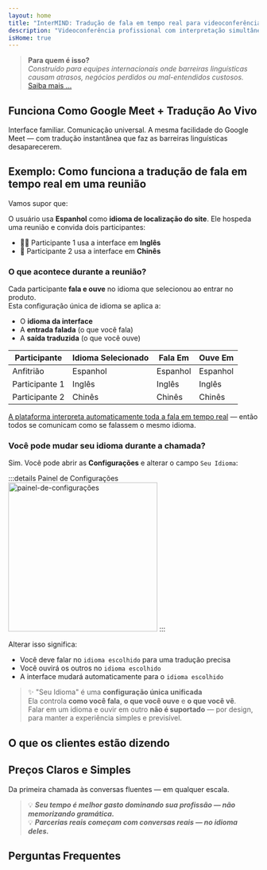 ```yaml
---
layout: home
title: "InterMIND: Tradução de fala em tempo real para videoconferências"
description: "Videoconferência profissional com interpretação simultânea em mais de 19 idiomas. Tradução com IA que captura tom, intenção e contexto. Reúna-se globalmente, comunique-se naturalmente."
isHome: true
---
```


<!-- <HeroSection title="Meet in **Any** Language" :typingSpeed="10" text="Live speech translation in video calls. Instant understanding, no barriers."> -->

<HeroSection title="Entenda **Qualquer** Idioma" :typingSpeed="20" text="Interpretação simultânea durante videoconferências. Quebre barreiras linguísticas instantaneamente.">
<NavButton buttonLabel="Assistir demo" buttonClass="brand" to="/#HowItWorks" eventName="watch_demo" />
<NavButton buttonLabel="Assistente" buttonClass="alt" to="/chat" eventName="chat_assistant" />
</HeroSection>

<span id="1"></span>
<FeatureBlock
    :card="{
      title: 'Tradução ≠ Compreensão. Veja o que vem a seguir.',
      details: 'Não importa o idioma, sua voz é ouvida — e compreendida — como se vocês compartilhassem a mesma língua.',
      items: [
        '✧ Naturalmente, em [tempo real](./product/overview/how-it-works), e sem legendas ou atraso.',
        '✧ Interpretação com IA captura tom, intenção e terminologia específica do setor.',
      ],
      link: './product/overview/what-is-intermind',
      src: {
        light: '/media-kit/animals-cartoon-3-2.png',
        dark: '/1d.png',
      },
      inversion: false,
    }"
  />

<span id="2"></span>
<FeatureBlock
    :card="{
      title: 'A mente dentro das suas reuniões',
      details: 'InterMIND transforma cada chamada multilíngue em conhecimento claro e pesquisável.',
      items: [
        '✧ **Pergunte qualquer coisa** — IA encontra respostas **em todas as suas reuniões**.',
        '✧ Extrai automaticamente tarefas, responsáveis e prazos.',
        '✧ Resume pontos-chave em qualquer idioma — instantaneamente.',
      ],
      link: './product/overview/how-it-works#🧩-deep-memory-deep-understanding',
      src: {
        light: '/2l.png',
        dark: '/2d.png',
      },
      inversion: true,
    }"
  />

<span id="3"></span>
<FeatureBlock
    :card="{
      title: 'Construído para reuniões sérias — não apenas conversas',
      details: 'InterMIND é uma [plataforma de videoconferência de nível profissional](./product/overview/video-meeting-platform), não um complemento ou plugin leve.',
      items: [
        '✧ Resolução 1080p, supressão inteligente de ruído, agendamento, moderação, compartilhamento de tela, gravação, legendagem, chat de participantes e integração com calendário — tudo integrado, **pronto para usar**.',
      ],
      link: './product/overview/video-meeting-platform',
      src: {
        light: '/3l.mp4',
        dark: '/3d.mp4',
      },
      inversion: false,
    }"
  />

<span id="4"></span>
<FeatureBlock
    :card="{
      title: 'Privacidade onde importa',
      details: 'InterMIND é construído para conversas críticas de confiança — onde privacidade e controle são fundamentais.',
      items: ['✧ [Zonas de privacidade](./product/overview/privacy-architecture) — UE, EUA, Sudeste Asiático', '✧ **Zero treinamento de dados**. Sem acesso de terceiros.'],
      link: './product/overview/privacy-architecture',
      src: {
        light: '/4l.png',
        dark: '/4d.png',
      },
      inversion: true,
    }"
  />

> **Para quem é isso?**  
> _Construído para equipes internacionais onde barreiras linguísticas causam atrasos, negócios perdidos ou mal-entendidos custosos._ [Saiba mais ...](./product/overview/markets)

<span id="HowItWorks"></span>

## Funciona Como Google Meet + Tradução Ao Vivo

Interface familiar. Comunicação universal. A mesma facilidade do Google Meet — com tradução instantânea que faz as barreiras linguísticas desaparecerem.

<FeatureCards
    :features="[
      {
        title: 'Cadastre-se gratuitamente',
        details: 'Escolha seu idioma e [crie uma conta](#Pricing).',
        icon: {
          light: '/signUp.png',
          dark: '/signUp.png',
        },
      },
      {
        title: 'Inicie uma reunião',
        details: 'Crie instantaneamente ou agende com antecedência.',
        icon: {
          light: '/start.png',
          dark: '/start.png',
        },
      },
      {
        title: 'Entre na reunião',
        details: 'Clique no link, digite o nome, entre instantaneamente.',
        icon: {
          light: '/join.png',
          dark: '/join.png',
        },
      },
      {
        title: 'Fale seu idioma',
        details: 'Todos falam e ouvem em seu próprio idioma.',
        icon: {
          light: '/meeting.png',
          dark: '/meeting.png',
        },
      },
    ]"
  />

<!-- <br> -->

<span id="VideoDemo"></span>
<VideoPlayer src="/promo/demo-en-mx.mp4" />

<span id="Example"></span>

## Exemplo: Como funciona a tradução de fala em tempo real em uma reunião

Vamos supor que:

O usuário usa **Espanhol** como **idioma de localização do site**. Ele hospeda uma reunião e convida dois participantes:

- 🧑‍💼 Participante 1 usa a interface em **Inglês**
- 👩 Participante 2 usa a interface em **Chinês**

### O que acontece durante a reunião?

Cada participante **fala e ouve** no idioma que selecionou ao entrar no produto.  
Esta configuração única de idioma se aplica a:

- O **idioma da interface**
- A **entrada falada** (o que você fala)
- A **saída traduzida** (o que você ouve)

| Participante   | Idioma Selecionado | Fala Em   | Ouve Em   |
| -------------- | ------------------ | --------- | --------- |
| Anfitrião      | Espanhol           | Espanhol  | Espanhol  |
| Participante 1 | Inglês             | Inglês    | Inglês    |
| Participante 2 | Chinês             | Chinês    | Chinês    |

[A plataforma interpreta automaticamente toda a fala em tempo real](./product/overview/how-it-works) — então todos se comunicam como se falassem o mesmo idioma.

### Você pode mudar seu idioma durante a chamada?

Sim. Você pode abrir as **Configurações** e alterar o campo `Seu Idioma`:

:::details Painel de Configurações
<img src="/settings.png" alt="painel-de-configurações" width="300px" />
:::

Alterar isso significa:

- Você deve falar no `idioma escolhido` para uma tradução precisa
- Você ouvirá os outros no `idioma escolhido`
- A interface mudará automaticamente para o `idioma escolhido`

> ✨ "Seu Idioma" é uma **configuração única unificada**  
> Ela controla **como você fala**, **o que você ouve** e **o que você vê**.  
> Falar em um idioma e ouvir em outro **não é suportado** — por design, para manter a experiência simples e previsível.

<span id="Testimonials"></span>

## O que os clientes estão dizendo

<AutoScrollTestimonials testimonialsUrl="/testimonials.json"/>

<span id="Pricing"></span>

## Preços Claros e Simples

Da primeira chamada às conversas fluentes — em qualquer escala.

<PricingPlans
    :plans="[
      {
        title: '**Básico** &nbsp 1 usuário',
        price: '**Grátis**',
        details: 'cartão de crédito não necessário',
        items: [
          '**25** reuniões',
          '**100** participantes em videochamadas [💬](#3)',
          '**30** GB de armazenamento compartilhado por usuário',
          'Pesquise em todas as suas reuniões [💬](#2)',
          'Interpretação simultânea [💬](#1)',
        ],
      },
      {
        title: '**Pro**  &nbsp 1-99 usuários',
        price: '**$20** /mês/usuário, cobrado anualmente',
        details: 'ou $25 cobrado mensalmente',
        items: [
          '**Ilimitadas** reuniões',
          '**150** participantes em videochamadas [💬](#3)',
          '**2** TB de armazenamento compartilhado por usuário',
          'Pesquise em todas as suas reuniões [💬](#2)',
          'Interpretação simultânea [💬](#1)',
        ],
      },
      {
        title: '**Empresarial** &nbsp 100+ usuários',
        price: '**Preço personalizado**',
        details: 'Construído para privacidade',
        items: [
          '**Ilimitadas** reuniões',
          '**500** participantes em videochamadas [💬](#3)',
          '**5** TB de armazenamento compartilhado por usuário',
          'Pesquise em todas as suas reuniões [💬](#2)',
          'Interpretação simultânea [💬](#1)',
          '**Zonas de Privacidade** [💬](#4)',
        ],
      },
    ]">

<AuthButton text="Começar" button-class="brand" event-name="get_started_attempt"/>
<AuthButton text="Comprar agora" mode="checkout" eventName="buy_now_attempt" />
<ContactForm buttonText="Fale com nossa equipe" buttonClass="alt" />
</PricingPlans>

> 💡 **_Seu tempo é melhor gasto dominando sua profissão — não memorizando gramática._**  
> 💡 **_Parcerias reais começam com conversas reais — no idioma deles._**

## Perguntas Frequentes

<span id="FAQ"></span>

<AccordionGroup
    :items="[
      {
        q: 'Quais idiomas o InterMind suporta para interpretação?',
        a: 'O InterMind suporta **interpretação em tempo real** nos seguintes 19 idiomas:<br><br>- العربية (ar) – Árabe<br>- Čeština (cs) – Tcheco<br>- Deutsch (de) – Alemão<br>- English (en) – Inglês<br>- Español (es) – Espanhol<br>- Français (fr) – Francês<br>- हिन्दी (hi) – Hindi<br>- Magyar (hu) – Húngaro<br>- Italiano (it) – Italiano<br>- 日本語 (ja) – Japonês<br>- 한국어 (ko) – Coreano<br>- Nederlands (nl) – Holandês<br>- Polski (pl) – Polonês<br>- Português (pt) – Português<br>- Русский (ru) – Russo<br>- Türkçe (tr) – Turco<br>- 中文 (zh) – Chinês<br><br>Estamos continuamente expandindo esta lista — novos idiomas são adicionados a cada versão principal.',
      },
      {
        q: 'O que é um usuário licenciado e o que é um participante?',
        a: 'Um *usuário licenciado* possui uma licença de reunião gratuita ou paga e pode agendar reuniões dentro dos limites do seu plano. *Participantes* são convidados — eles **não precisam de uma conta ou licença** para participar e podem se conectar de qualquer dispositivo **gratuitamente**.',
      },
      {
        q: 'Quantas pessoas podem usar uma licença do InterMind?',
        a: 'Cada *usuário licenciado* pode hospedar **reuniões ilimitadas**. Se vários membros da equipe precisarem hospedar reuniões simultaneamente, cada um precisará de sua própria licença.',
      },
      {
        q: 'Qual é a duração máxima de uma reunião?',
        a: 'As reuniões podem durar até **24 horas** em todos os planos.',
      },
      {
        q: 'Existe um limite no número de reuniões que posso hospedar?',
        a: 'O plano *Básico Gratuito* inclui **25 reuniões gratuitas**. Os planos *Pro* e *Business* oferecem reuniões ilimitadas com mais participantes e controle.',
      },
      {
        q: 'Como o InterMind garante a privacidade e segurança dos dados?',
        a: 'O InterMind é **privado por design**. Todos os dados são processados e armazenados dentro da sua **Zona de Privacidade** selecionada — _UE_, _EUA_, ou _Ásia_. Cumprimos com [**GDPR**](https://gdpr.eu), [**CCPA**](https://oag.ca.gov/privacy/ccpa), e UAE PDPL, e **nunca usamos seu conteúdo** para treinamento ou acesso de terceiros. Controle avançado de [Zona de Privacidade](./product/overview/privacy-architecture) está disponível no plano **Business**.',
      },
      {
        q: 'Posso experimentar o InterMind antes de comprar um plano?',
        a: 'Absolutamente. O plano *Básico Gratuito* oferece acesso completo aos recursos principais com **25 reuniões gratuitas** — incluindo **interpretação simultânea** e **busca de reuniões**. Não é necessário cartão de crédito. Faça upgrade a qualquer momento.',
      },
      {
        q: 'E se eu precisar de ajuda ou suporte?',
        a: 'O suporte está disponível através do nosso [centro de ajuda](./resources/help). Usuários *Business* recebem **suporte prioritário** com um contato dedicado.',
      },
      {
        q: 'Como gerencio minha assinatura (upgrade, downgrade ou cancelamento)?',
        a: 'Você pode alterar seu plano a qualquer momento através das **configurações da conta**. As alterações entram em vigor **imediatamente**. Para cancelamentos, *Planos mensais* cancelam no final do ciclo de cobrança. *Planos anuais* podem ser cancelados para um **reembolso proporcional**.',
      },
      {
        q: 'Posso usar o InterMind para webinars ou grandes eventos?',
        a: 'Sim. Os planos *Pro* e *Business* são ideais para **grandes reuniões e webinars** — com suporte para até **500 participantes** no *Business*.',
      },
    ]"/>

<HomeFooter
    :columns="[
      {
        title: 'PRODUTO',
        links: [
          { text: 'Visão geral', link: './product/overview/what-is-intermind' },
          { text: 'Primeiros passos', link: './product/guide/getting-started' },
          { text: 'Depoimentos', link: '#Testimonials' },
          { text: 'Preços', link: '#Pricing' },
        ],
      },
      {
        title: 'SUPORTE',
        links: [
          { text: 'Obter suporte', link: './resources/help' },
          { text: 'FAQ', link: '#FAQ' },
          { text: 'Política de privacidade', link: './resources/company/Privacy-Policy' },
          { text: 'Guia legal de IA', link: './resources/company/Legal-Regulations-for-AI-Services' },
          { text: 'Status do serviço', link: 'https://status.mind.com/' },
          // { text: 'Privacy Settings', link: '#' },
        ],
      },
      {
        title: 'RECURSOS',
        links: [
          { text: 'Blog', link: './blog/' },
          { text: 'Recursos da marca', link: './resources/media-kit' },
          { text: 'Documentação AI API / LLM', link: 'https://mind.com/llms-full.txt' },
        ],
      },
      {
        title: 'EMPRESA',
        links: [
          { text: 'Sobre', link: './resources/company/about' },
          { text: 'Equipe', link: './resources/company/team' },
          { text: 'Carreiras', link: './resources/company/careers' },
          { text: 'Contatos', link: './resources/company/contacts' },
        ],
      },
    ]"/>